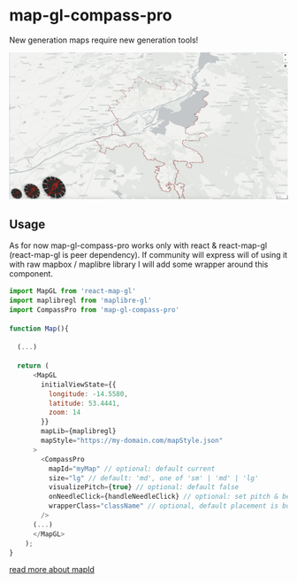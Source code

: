 # map-gl-compass-pro
New generation maps require new generation tools! 

![Screen](https://raw.githubusercontent.com//jedluk/random/master/compass-pro/compass.png)


## Usage
As for now map-gl-compass-pro works only with react & react-map-gl (react-map-gl is peer dependency). If community will express will of using it with raw mapbox / maplibre library I will add some wrapper around this component.

```javascript
import MapGL from 'react-map-gl'
import maplibregl from 'maplibre-gl'
import CompassPro from 'map-gl-compass-pro'

function Map(){

  (...)

  return (
      <MapGL
        initialViewState={{
          longitude: -14.5580,
          latitude: 53.4441,
          zoom: 14
        }}
        mapLib={maplibregl}
        mapStyle="https://my-domain.com/mapStyle.json"
      >
        <CompassPro 
          mapId="myMap" // optional: default current
          size="lg" // default: 'md', one of 'sm' | 'md' | 'lg'
          visualizePitch={true} // optional: default false
          onNeedleClick={handleNeedleClick} // optional: set pitch & bearing to 0
          wrapperClass="className" // optional, default placement is bottom left corner (absolutely positioned)
        />
      (...)    
      </MapGL>
    );
}
```
[read more about mapId](https://visgl.github.io/react-map-gl/docs/api-reference/map#id)
